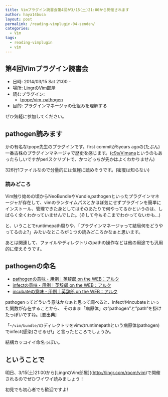 ```yaml
---
title: Vimプラグイン読書会第4回が3/15(土)21:00から開催されます
author: haya14busa
layout: post
permalink: /reading-vimplugin-04-senden/
categories:
  - Vim
tags:
  - reading-vimplugin
  - vim
---
```

## 第4回Vimプラグイン読書会

*   日時: 2014/03/15 Sat 21:00 -
*   場所: [LingrのVim部屋][1]
*   読むプラグイン: 
    *   [tpope/vim-pathogen][2]
*   目的: プラグインマネージャの仕組みを理解する

ぜひ気軽に参加してください。

## pathogen読みます

かの有名なtpope先生のプラグインです。first commitが5years agoの(たぶん)一番古株のプラグインマネージャで歴史を感じます。([c9s/Vimana][3]というのもあったらしいですがperlスクリプトで、かつどっちが先かはよくわかりません)

326行1ファイルなので分量的には気軽に読めそうです。(密度は知らない)

### 読みどころ

Vim触り始めの頃からNeoBundleやVundle,pathogenといったプラグインマネージャが存在して、vimのランタイムパスとかほぼ気にせずプラグインを簡単にインストール、管理できた身としてはそのあたりで何やってるかというのは、しばらく全くわかっていませんでした。(そして今もそこまでわかってないかも&#8230;)

と、いうことでruntimepath周りや、「プラグインマネージャって結局何をどうやってるのよ?」みたいなところが１つの読みどころかなぁと思います。

あとは関連して、ファイルやディレクトリのpathの操作などは他の用途でも汎用的に使えそうです。

## pathogenの命名

*   [pathogenの意味・用例｜英辞郎 on the WEB：アルク][4]
*   [infectの意味・用例｜英辞郎 on the WEB：アルク][5]
*   [incubateの意味・用例｜英辞郎 on the WEB：アルク][6]

pathogenってどういう意味かなぁと思って調べると、infectやincubateといった関数が存在することから、 そのまま「病原体」の&#8221;pathogen&#8221;と&#8221;path&#8221;を掛けたっぽいですね。[要出典]

「`~/vim/bundle/`のディレクトリをvimのruntimepathという病原体(pathogen)でinfect(感染)させるぜ!」と言ったところでしょうか。

結構カッコイイ命名っぽい。

## ということで

明日、3/15(土)21:00から\[LingrのVim部屋\]((http://lingr.com/room/vim)で開催されるのでぜひワイワイ読みましょう！

初見でも初心者でも歓迎ですよ!

 [1]: http://lingr.com/room/vim
 [2]: https://github.com/tpope/vim-pathogen
 [3]: https://github.com/c9s/Vimana
 [4]: http://eow.alc.co.jp/search?q=pathogen
 [5]: http://eow.alc.co.jp/search?q=infect
 [6]: http://eow.alc.co.jp/search?q=incubate